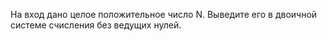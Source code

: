 На вход дано целое положительное число N. Выведите его в двоичной 
системе счисления без ведущих нулей.
